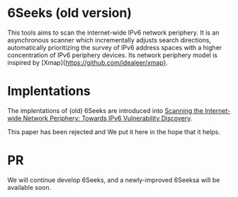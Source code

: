 # 6Seeks (old version)

This tools aims to scan the internet-wide IPv6 network periphery. It is an asynchronous scanner which incrementally adjusts search directions, automatically prioritizing the survey of IPv6 address spaces with a higher concentration of IPv6 periphery devices. Its network periphery model is inspired by [Xmap]{https://github.com/idealeer/xmap}.

# Implentations

The implentations of (old) 6Seeks are introduced into [Scanning the Internet-wide Network Periphery: Towards IPv6 Vulnerability Discovery](old-6Seeks.pdf).

This paper has been rejected and We put it here in the hope that it helps.


# PR

We will continue develop 6Seeks, and a newly-improved 6Seeksa  will be available soon.




